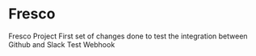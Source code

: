 # Fresco
Fresco Project
First set of changes done to test the integration between Github and Slack
Test Webhook
